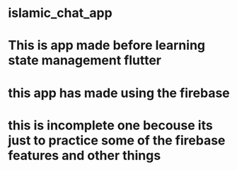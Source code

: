 # islamic_chat_app

# This is app made before learning state management flutter 
# this app has made using the firebase 
# this is incomplete one becouse its just to practice some of the firebase features and other things 
